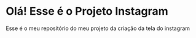 # Olá! Esse é o Projeto Instagram 
Esse é o meu repositório do meu projeto da criação da tela do instagram
